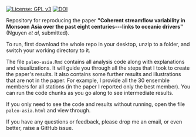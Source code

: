 [![License: GPL v3](https://img.shields.io/badge/License-GPLv3-blue.svg)](https://www.gnu.org/licenses/gpl-3.0)
[![DOI](https://zenodo.org/badge/255220088.svg)](https://zenodo.org/badge/latestdoi/255220088)

Repository for reproducing the paper **"Coherent streamflow variability in Monsoon Asia over the past eight centuries---links to oceanic drivers"** (Nguyen *et al*, submitted).

To run, first download the whole repo in your desktop, unzip to a folder, and switch your working directory to it.

The file `paleo-asia.Rmd` contains all analysis code along with explanations and visualizations. It will guide you through all the steps that I took to create the paper's results. It also contains some further results and illustrations that are not in the paper. For example, I provide all the 30 ensemble members for all stations (in the paper I reported only the best member). You can run the code chunks as you go along to see intermediate results.

If you only need to see the code and results without running, open the file `paleo-asia.html` and view through.

If you have any questions or feedback, please drop me an email, or even better, raise a GitHub issue.

